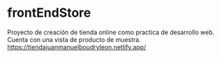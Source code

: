 # frontEndStore
Proyecto de creación de tienda online como practica de desarrollo web. Cuenta con una vista de producto de muestra.
https://tiendajuanmanuelboudryleon.netlify.app/
